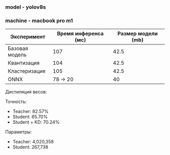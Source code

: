 ### model - yolov8s

### machine - macbook pro m1 

| Эксперимент   | Время инференса (мс) | Размер модели (mb) |
|---------------|----------------------|--------------------|
| Базовая модель| 107                  | 42.5               |
| Квантизация   | 104                  | 42.5               |
| Кластеризация | 105                  | 42.5               |
| ONNX          | 78 -> 20             | 40                 |

Дистиляция весов:

Точность:
- Teacher: 82.57%
- Student: 65.70%
- Student + KD: 70.24%

Параметры:
- Teacher: 4,020,358
- Student: 267,738

